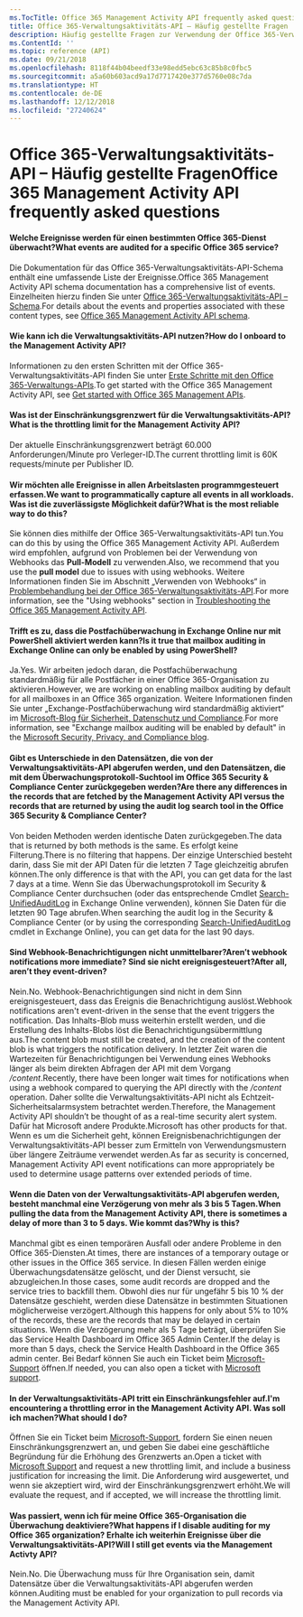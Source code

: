 ```yaml
---
ms.TocTitle: Office 365 Management Activity API frequently asked questions
title: Office 365-Verwaltungsaktivitäts-API – Häufig gestellte Fragen
description: Häufig gestellte Fragen zur Verwendung der Office 365-Verwaltungsaktivitäts-API
ms.ContentId: ''
ms.topic: reference (API)
ms.date: 09/21/2018
ms.openlocfilehash: 8118f44b04beedf33e98edd5ebc63c85b8c0fbc5
ms.sourcegitcommit: a5a60b603acd9a17d7717420e377d5760e08c7da
ms.translationtype: HT
ms.contentlocale: de-DE
ms.lasthandoff: 12/12/2018
ms.locfileid: "27240624"
---
```

# <a name="office-365-management-activity-api-frequently-asked-questions"></a><span data-ttu-id="f9707-103">Office 365-Verwaltungsaktivitäts-API – Häufig gestellte Fragen</span><span class="sxs-lookup"><span data-stu-id="f9707-103">Office 365 Management Activity API frequently asked questions</span></span>

#### <a name="what-events-are-audited-for-a-specific-office-365-service"></a><span data-ttu-id="f9707-104">Welche Ereignisse werden für einen bestimmten Office 365-Dienst überwacht?</span><span class="sxs-lookup"><span data-stu-id="f9707-104">What events are audited for a specific Office 365 service?</span></span>

<span data-ttu-id="f9707-105">Die Dokumentation für das Office 365-Verwaltungsaktivitäts-API-Schema enthält eine umfassende Liste der Ereignisse.</span><span class="sxs-lookup"><span data-stu-id="f9707-105">Office 365 Management Activity API schema documentation has a comprehensive list of events.</span></span> <span data-ttu-id="f9707-106">Einzelheiten hierzu finden Sie unter [Office 365-Verwaltungsaktivitäts-API – Schema](office-365-management-activity-api-schema.md).</span><span class="sxs-lookup"><span data-stu-id="f9707-106">For details about the events and properties associated with these content types, see [Office 365 Management Activity API schema](office-365-management-activity-api-schema.md).</span></span>

#### <a name="how-do-i-onboard-to-the-management-activity-api"></a><span data-ttu-id="f9707-107">Wie kann ich die Verwaltungsaktivitäts-API nutzen?</span><span class="sxs-lookup"><span data-stu-id="f9707-107">How do I onboard to the Management Activity API?</span></span>

<span data-ttu-id="f9707-108">Informationen zu den ersten Schritten mit der Office 365-Verwaltungsaktivitäts-API finden Sie unter [Erste Schritte mit den Office 365-Verwaltungs-APIs](get-started-with-office-365-management-apis.md).</span><span class="sxs-lookup"><span data-stu-id="f9707-108">To get started with the Office 365 Management Activity API, see [Get started with Office 365 Management APIs](get-started-with-office-365-management-apis.md).</span></span>
 
#### <a name="what-is-the-throttling-limit-for-the--management-activity-api"></a><span data-ttu-id="f9707-109">Was ist der Einschränkungsgrenzwert für die Verwaltungsaktivitäts-API?</span><span class="sxs-lookup"><span data-stu-id="f9707-109">What is the throttling limit for the  Management Activity API?</span></span>

<span data-ttu-id="f9707-110">Der aktuelle Einschränkungsgrenzwert beträgt 60.000 Anforderungen/Minute pro Verleger-ID.</span><span class="sxs-lookup"><span data-stu-id="f9707-110">The current throttling limit is 60K requests/minute per Publisher ID.</span></span> 

#### <a name="we-want-to-programmatically-capture-all-events-in-all-workloads-what-is-the-most-reliable-way-to-do-this"></a><span data-ttu-id="f9707-111">Wir möchten alle Ereignisse in allen Arbeitslasten programmgesteuert erfassen.</span><span class="sxs-lookup"><span data-stu-id="f9707-111">We want to programmatically capture all events in all workloads.</span></span> <span data-ttu-id="f9707-112">Was ist die zuverlässigste Möglichkeit dafür?</span><span class="sxs-lookup"><span data-stu-id="f9707-112">What is the most reliable way to do this?</span></span>

<span data-ttu-id="f9707-113">Sie können dies mithilfe der Office 365-Verwaltungsaktivitäts-API tun.</span><span class="sxs-lookup"><span data-stu-id="f9707-113">You can do this by using the Office 365 Management Activity API.</span></span> <span data-ttu-id="f9707-114">Außerdem wird empfohlen, aufgrund von Problemen bei der Verwendung von Webhooks das **Pull-Modell** zu verwenden.</span><span class="sxs-lookup"><span data-stu-id="f9707-114">Also, we recommend that you use the **pull model** due to issues with using webhooks.</span></span> <span data-ttu-id="f9707-115">Weitere Informationen finden Sie im Abschnitt „Verwenden von Webhooks“ in [Problembehandlung bei der Office 365-Verwaltungsaktivitäts-API](troubleshooting-the-office-365-management-activity-api.md#using-webhooks).</span><span class="sxs-lookup"><span data-stu-id="f9707-115">For more information, see the "Using webhooks" section in [Troubleshooting the Office 365 Management Activity API](troubleshooting-the-office-365-management-activity-api.md#using-webhooks).</span></span>

#### <a name="is-it-true-that-mailbox-auditing-in-exchange-online-can-only-be-enabled-by-using-powershell"></a><span data-ttu-id="f9707-116">Trifft es zu, dass die Postfachüberwachung in Exchange Online nur mit PowerShell aktiviert werden kann?</span><span class="sxs-lookup"><span data-stu-id="f9707-116">Is it true that mailbox auditing in Exchange Online can only be enabled by using PowerShell?</span></span>

<span data-ttu-id="f9707-117">Ja.</span><span class="sxs-lookup"><span data-stu-id="f9707-117">Yes.</span></span> <span data-ttu-id="f9707-118">Wir arbeiten jedoch daran, die Postfachüberwachung standardmäßig für alle Postfächer in einer Office 365-Organisation zu aktivieren.</span><span class="sxs-lookup"><span data-stu-id="f9707-118">However, we are working on enabling mailbox auditing by default for all mailboxes in an Office 365 organization.</span></span> <span data-ttu-id="f9707-119">Weitere Informationen finden Sie unter „Exchange-Postfachüberwachung wird standardmäßig aktiviert“ im [Microsoft-Blog für Sicherheit, Datenschutz und Compliance](https://techcommunity.microsoft.com/t5/Security-Privacy-and-Compliance/Exchange-Mailbox-Auditing-will-be-enabled-by-default/ba-p/215171).</span><span class="sxs-lookup"><span data-stu-id="f9707-119">For more information, see "Exchange mailbox auditing will be enabled by default" in the [Microsoft Security, Privacy, and Compliance blog](https://techcommunity.microsoft.com/t5/Security-Privacy-and-Compliance/Exchange-Mailbox-Auditing-will-be-enabled-by-default/ba-p/215171).</span></span>

#### <a name="are-there-any-differences-in-the-records-that-are-fetched-by-the-management-activity-api-versus-the-records-that-are-returned-by-using-the-audit-log-search-tool-in-the-office-365-security--compliance-center"></a><span data-ttu-id="f9707-120">Gibt es Unterschiede in den Datensätzen, die von der Verwaltungsaktivitäts-API abgerufen werden, und den Datensätzen, die mit dem Überwachungsprotokoll-Suchtool im Office 365 Security & Compliance Center zurückgegeben werden?</span><span class="sxs-lookup"><span data-stu-id="f9707-120">Are there any differences in the records that are fetched by the Management Activity API versus the records that are returned by using the audit log search tool in the Office 365 Security & Compliance Center?</span></span>

<span data-ttu-id="f9707-121">Von beiden Methoden werden identische Daten zurückgegeben.</span><span class="sxs-lookup"><span data-stu-id="f9707-121">The data that is returned by both methods is the same.</span></span> <span data-ttu-id="f9707-122">Es erfolgt keine Filterung.</span><span class="sxs-lookup"><span data-stu-id="f9707-122">There is no filtering that happens.</span></span> <span data-ttu-id="f9707-123">Der einzige Unterschied besteht darin, dass Sie mit der API Daten für die letzten 7 Tage gleichzeitig abrufen können.</span><span class="sxs-lookup"><span data-stu-id="f9707-123">The only difference is that with the API, you can get data for the last 7 days at a time.</span></span> <span data-ttu-id="f9707-124">Wenn Sie das Überwachungsprotokoll im Security & Compliance Center durchsuchen (oder das entsprechende Cmdlet [Search-UnifiedAuditLog](https://docs.microsoft.com/powershell/module/exchange/policy-and-compliance-audit/search-unifiedauditlog) in Exchange Online verwenden), können Sie Daten für die letzten 90 Tage abrufen.</span><span class="sxs-lookup"><span data-stu-id="f9707-124">When searching the audit log in the Security & Compliance Center (or by using the corresponding [Search-UnifiedAuditLog](https://docs.microsoft.com/powershell/module/exchange/policy-and-compliance-audit/search-unifiedauditlog) cmdlet in Exchange Online), you can get data for the last 90 days.</span></span> 
 
#### <a name="arent-webhook-notifications-more-immediate-after-all-arent-they-event-driven"></a><span data-ttu-id="f9707-125">Sind Webhook-Benachrichtigungen nicht unmittelbarer?</span><span class="sxs-lookup"><span data-stu-id="f9707-125">Aren’t webhook notifications more immediate?</span></span> <span data-ttu-id="f9707-126">Sind sie nicht ereignisgesteuert?</span><span class="sxs-lookup"><span data-stu-id="f9707-126">After all, aren’t they event-driven?</span></span>

<span data-ttu-id="f9707-127">Nein.</span><span class="sxs-lookup"><span data-stu-id="f9707-127">No.</span></span> <span data-ttu-id="f9707-128">Webhook-Benachrichtigungen sind nicht in dem Sinn ereignisgesteuert, dass das Ereignis die Benachrichtigung auslöst.</span><span class="sxs-lookup"><span data-stu-id="f9707-128">Webhook notifications aren't event-driven in the sense that the event triggers the notification.</span></span> <span data-ttu-id="f9707-129">Das Inhalts-Blob muss weiterhin erstellt werden, und die Erstellung des Inhalts-Blobs löst die Benachrichtigungsübermittlung aus.</span><span class="sxs-lookup"><span data-stu-id="f9707-129">The content blob must still be created, and the creation of the content blob is what triggers the notification delivery.</span></span> <span data-ttu-id="f9707-130">In letzter Zeit waren die Wartezeiten für Benachrichtigungen bei Verwendung eines Webhooks länger als beim direkten Abfragen der API mit dem Vorgang */content*.</span><span class="sxs-lookup"><span data-stu-id="f9707-130">Recently, there have been longer wait times for notifications when using a webhook compared to querying the API directly with the */content* operation.</span></span> <span data-ttu-id="f9707-131">Daher sollte die Verwaltungsaktivitäts-API nicht als Echtzeit-Sicherheitsalarmsystem betrachtet werden.</span><span class="sxs-lookup"><span data-stu-id="f9707-131">Therefore, the Management Activity API shouldn’t be thought of as a real-time security alert system.</span></span> <span data-ttu-id="f9707-132">Dafür hat Microsoft andere Produkte.</span><span class="sxs-lookup"><span data-stu-id="f9707-132">Microsoft has other products for that.</span></span> <span data-ttu-id="f9707-133">Wenn es um die Sicherheit geht, können Ereignisbenachrichtigungen der Verwaltungsaktivitäts-API besser zum Ermitteln von Verwendungsmustern über längere Zeiträume verwendet werden.</span><span class="sxs-lookup"><span data-stu-id="f9707-133">As far as security is concerned, Management Activity API event notifications can more appropriately be used to determine usage patterns over extended periods of time.</span></span>

#### <a name="when-pulling-the-data-from-the-management-activity-api-there-is-sometimes-a-delay-of-more-than-3-to-5-days-why-is-this"></a><span data-ttu-id="f9707-134">Wenn die Daten von der Verwaltungsaktivitäts-API abgerufen werden, besteht manchmal eine Verzögerung von mehr als 3 bis 5 Tagen.</span><span class="sxs-lookup"><span data-stu-id="f9707-134">When pulling the data from the Management Activity API, there is sometimes a delay of more than 3 to 5 days.</span></span> <span data-ttu-id="f9707-135">Wie kommt das?</span><span class="sxs-lookup"><span data-stu-id="f9707-135">Why is this?</span></span>

<span data-ttu-id="f9707-136">Manchmal gibt es einen temporären Ausfall oder andere Probleme in den Office 365-Diensten.</span><span class="sxs-lookup"><span data-stu-id="f9707-136">At times, there are instances of a temporary outage or other issues in the Office 365 service.</span></span> <span data-ttu-id="f9707-137">In diesen Fällen werden einige Überwachungsdatensätze gelöscht, und der Dienst versucht, sie abzugleichen.</span><span class="sxs-lookup"><span data-stu-id="f9707-137">In those cases, some audit records are dropped and the service tries to backfill them.</span></span> <span data-ttu-id="f9707-138">Obwohl dies nur für ungefähr 5 bis 10 % der Datensätze geschieht, werden diese Datensätze in bestimmten Situationen möglicherweise verzögert.</span><span class="sxs-lookup"><span data-stu-id="f9707-138">Although this happens for only about 5% to 10% of the records, these are the records that may be delayed in certain situations.</span></span> <span data-ttu-id="f9707-139">Wenn die Verzögerung mehr als 5 Tage beträgt, überprüfen Sie das Service Health Dashboard im Office 365 Admin Center.</span><span class="sxs-lookup"><span data-stu-id="f9707-139">If the delay is more than 5 days, check the Service Health Dashboard in the Office 365 admin center.</span></span> <span data-ttu-id="f9707-140">Bei Bedarf können Sie auch ein Ticket beim [Microsoft-Support](https://support.office.com/article/contact-support-for-business-products-admin-help-32a17ca7-6fa0-4870-8a8d-e25ba4ccfd4b#ID0EAADAAA=online) öffnen.</span><span class="sxs-lookup"><span data-stu-id="f9707-140">If needed, you can also open a ticket with [Microsoft support](https://support.office.com/article/contact-support-for-business-products-admin-help-32a17ca7-6fa0-4870-8a8d-e25ba4ccfd4b#ID0EAADAAA=online).</span></span>

#### <a name="im-encountering-a-throttling-error-in-the-management-activity-api-what-should-i-do"></a><span data-ttu-id="f9707-141">In der Verwaltungsaktivitäts-API tritt ein Einschränkungsfehler auf.</span><span class="sxs-lookup"><span data-stu-id="f9707-141">I'm encountering a throttling error in the Management Activity API.</span></span> <span data-ttu-id="f9707-142">Was soll ich machen?</span><span class="sxs-lookup"><span data-stu-id="f9707-142">What should I do?</span></span>

<span data-ttu-id="f9707-143">Öffnen Sie ein Ticket beim [Microsoft-Support](https://support.office.com/article/contact-support-for-business-products-admin-help-32a17ca7-6fa0-4870-8a8d-e25ba4ccfd4b#ID0EAADAAA=online), fordern Sie einen neuen Einschränkungsgrenzwert an, und geben Sie dabei eine geschäftliche Begründung für die Erhöhung des Grenzwerts an.</span><span class="sxs-lookup"><span data-stu-id="f9707-143">Open a ticket with [Microsoft Support](https://support.office.com/article/contact-support-for-business-products-admin-help-32a17ca7-6fa0-4870-8a8d-e25ba4ccfd4b#ID0EAADAAA=online) and request a new throttling limit, and include a business justification for increasing the limit.</span></span> <span data-ttu-id="f9707-144">Die Anforderung wird ausgewertet, und wenn sie akzeptiert wird, wird der Einschränkungsgrenzwert erhöht.</span><span class="sxs-lookup"><span data-stu-id="f9707-144">We will evaluate the request, and if accepted, we will increase the throttling limit.</span></span>

#### <a name="what-happens-if-i-disable-auditing-for-my-office-365-organization-will-i-still-get-events-via-the-management-activty-api"></a><span data-ttu-id="f9707-145">Was passiert, wenn ich für meine Office 365-Organisation die Überwachung deaktiviere?</span><span class="sxs-lookup"><span data-stu-id="f9707-145">What happens if I disable auditing for my Office 365 organization?</span></span> <span data-ttu-id="f9707-146">Erhalte ich weiterhin Ereignisse über die Verwaltungsaktivitäts-API?</span><span class="sxs-lookup"><span data-stu-id="f9707-146">Will I still get events via the Management Activty API?</span></span>

<span data-ttu-id="f9707-147">Nein.</span><span class="sxs-lookup"><span data-stu-id="f9707-147">No.</span></span> <span data-ttu-id="f9707-148">Die Überwachung muss für Ihre Organisation sein, damit Datensätze über die Verwaltungsaktivitäts-API abgerufen werden können.</span><span class="sxs-lookup"><span data-stu-id="f9707-148">Auditing must be enabled for your organization to pull records via the Management Activity API.</span></span>

